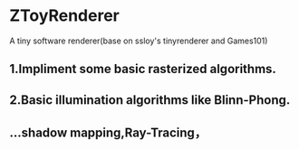 # ZToyRenderer
A tiny software renderer(base on ssloy's tinyrenderer and Games101)

## 1.Impliment some basic rasterized algorithms.
## 2.Basic illumination algorithms like Blinn-Phong.
## ...shadow mapping,Ray-Tracing，
